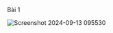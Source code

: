 Bài 1


![Screenshot 2024-09-13 095530](https://github.com/user-attachments/assets/539354d9-c221-4ca6-b248-086be47154af)
